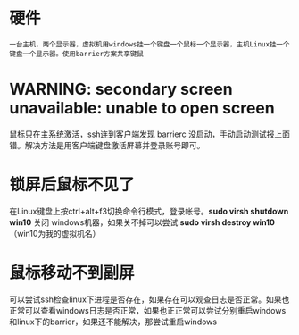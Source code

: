 # 硬件

    一台主机，两个显示器，虚拟机用windows挂一个键盘一个鼠标一个显示器，主机Linux挂一个键盘一个显示器。使用barrier方案共享键鼠

# WARNING: secondary screen unavailable: unable to open screen

鼠标只在主系统激活，ssh连到客户端发现 barrierc 没启动，手动启动测试报上面错。解决方法是用客户端键盘激活屏幕并登录账号即可。
    
# 锁屏后鼠标不见了
    
在Linux键盘上按ctrl+alt+f3切换命令行模式，登录帐号。**sudo virsh shutdown win10** 关闭 windows机器，如果关不掉可以尝试  **sudo virsh destroy win10**  （win10为我的虚拟机名）
    
# 鼠标移动不到副屏

可以尝试ssh检查linux下进程是否存在，如果存在可以观查日志是否正常。如果也正常可以查看windows日志是否正常，如果也正正常可以尝试分别重启windows和linux下的barrier，如果还不能解决，那尝试重启windows
